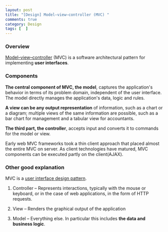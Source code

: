 ```yaml
---
layout: post
title: "[Design] Model–view–controller (MVC) "
comments: true
category: Design
tags: [  ]
---
```


### Overview

[Model–view–controller](http://en.wikipedia.org/wiki/Model%E2%80%93view%E2%80%93controller) (MVC) is a software architectural pattern for implementing __user interfaces__. 

### Components 

__The central component of MVC, the model__, captures the application's behavior in terms of its problem domain, independent of the user interface. The model directly manages the application's data, logic and rules. 

__A view can be any output representation__ of information, such as a chart or a diagram; multiple views of the same information are possible, such as a bar chart for management and a tabular view for accountants. 

__The third part, the controller__, accepts input and converts it to commands for the model or view.

Early web MVC frameworks took a thin client approach that placed almost the entire MVC on server. As client technologies have matured, MVC components can be executed partly on the client(AJAX). 

### Other good explanation

MVC is a [user interface design pattern](http://geekswithblogs.net/gregorymalcolm/archive/2009/07/14/user-interface-patterns.aspx). 

1. Controller – Represents interactions, typically with the mouse or keyboard, or in the case of web applications, in the form of HTTP requests.
 
1. View – Renders the graphical output of the application
 
1. Model – Everything else. In particular this includes __the data and business logic__. 

